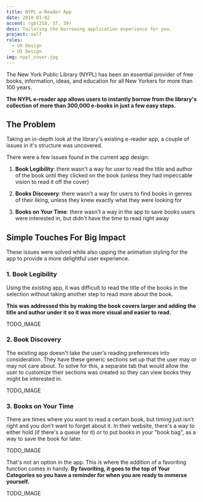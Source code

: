 ```yaml
---
title: NYPL e-Reader App
date: 2018-01-02
accent: rgb(218, 37, 39)
desc: Tailoring the borrowing application experience for you.
project: self
roles:
  - UX Design
  - UI Design
img: nypl_cover.jpg
---
```


The New York Public Library (NYPL) has been an essential provider of free books, information, ideas, and education for all New Yorkers for more than 100 years.

**The NYPL e-reader app allows users to instantly borrow from the library's collection of more than 300,000 e-books in just a few easy steps.**

## The Problem

Taking an in-depth look at the library's existing e-reader app, a couple of issues in it's structure was uncovered.

There were a few issues found in the current app design:

1. **Book Legibility**: there wasn't a way for user to read the title and author of the book until they clicked on the book (unless they had impeccable vision to read it off the cover)

1. **Books Discovery**: there wasn't a way for users to find books in genres of their liking, unless they knew exactly what they were looking for

1. **Books on Your Time**: there wasn't a way in the app to save books users were interested in, but didn't have the time to read right away

## Simple Touches For Big Impact

These issues were solved while also upping the animation styling for the app to provide a more delightful user experience.

### 1. Book Legibility
Using the existing app, it was difficult to read the title of the books in the selection without taking another step to read more about the book.

**This was addressed this by making the book covers larger and adding the title and author under it so it was more visual and easier to read.**

TODO_IMAGE

### 2. Book Discovery

The existing app doesn't take the user's reading preferences into consideration. They have these generic sections set up that the user may or may not care about. To solve for this, a separate tab that would allow the user to customize their sections was created so they can view books they might be interested in.

TODO_IMAGE

### 3. Books on Your Time

There are times where you want to read a certain book, but timing just isn't right and you don't want to forget about it. In their website, there's a way to either hold (if there's a queue for it) or to put books in your "book bag", as a way to save the book for later.

TODO_IMAGE

That's not an option in the app. This is where the addition of a favoriting function comes in handy. **By favoriting, it goes to the top of Your Categories so you have a reminder for when you are ready to immerse yourself.**

TODO_IMAGE